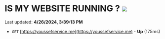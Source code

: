 # IS MY WEBSITE RUNNING ? [![](https://img.shields.io/static/v1?label=Sponsor&message=%E2%9D%A4&logo=GitHub&color=%23fe8e86)](https://github.com/sponsors/<username>)

Last updated: **4/26/2024, 3:39:13 PM**

- `GET` [https://youssefservice.me](https://youssefservice.me) - **Up** (175ms)
